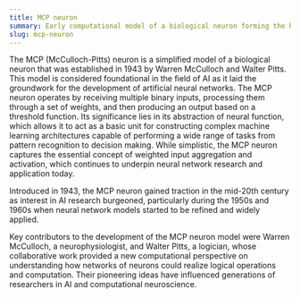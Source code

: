 ```yaml
---
title: MCP neuron  
summary: Early computational model of a biological neuron forming the basis for artificial neural networks.
slug: mcp-neuron
---  
```


The MCP (McCulloch-Pitts) neuron is a simplified model of a biological neuron that was established in 1943 by Warren McCulloch and Walter Pitts. This model is considered foundational in the field of AI as it laid the groundwork for the development of artificial neural networks. The MCP neuron operates by receiving multiple binary inputs, processing them through a set of weights, and then producing an output based on a threshold function. Its significance lies in its abstraction of neural function, which allows it to act as a basic unit for constructing complex machine learning architectures capable of performing a wide range of tasks from pattern recognition to decision making. While simplistic, the MCP neuron captures the essential concept of weighted input aggregation and activation, which continues to underpin neural network research and application today.

Introduced in 1943, the MCP neuron gained traction in the mid-20th century as interest in AI research burgeoned, particularly during the 1950s and 1960s when neural network models started to be refined and widely applied. 

Key contributors to the development of the MCP neuron model were Warren McCulloch, a neurophysiologist, and Walter Pitts, a logician, whose collaborative work provided a new computational perspective on understanding how networks of neurons could realize logical operations and computation. Their pioneering ideas have influenced generations of researchers in AI and computational neuroscience.